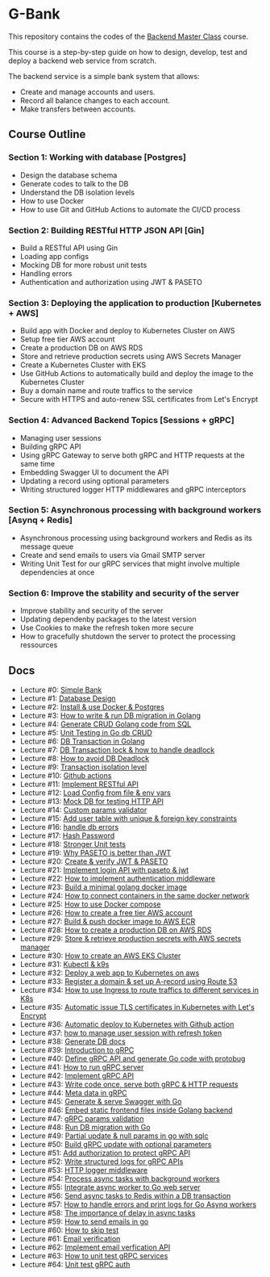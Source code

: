 # G-Bank

This repository contains the codes of the [Backend Master Class](https://bit.ly/backendmaster) course.

This course is a step-by-step guide on how to design, develop, test and deploy a backend web service from scratch.

The backend service is a simple bank system that allows:

- Create and manage accounts and users.
- Record all balance changes to each account.
- Make transfers between accounts.

## Course Outline

### **Section 1**: Working with database [Postgres]

- Design the database schema
- Generate codes to talk to the DB
- Understand the DB isolation levels
- How to use Docker
- How to use Git and GitHub Actions to automate the CI/CD process

### **Section 2**: Building RESTful HTTP JSON API [Gin]

- Build a RESTful API using Gin
- Loading app configs
- Mocking DB for more robust unit tests
- Handling errors
- Authentication and authorization using JWT & PASETO

### **Section 3**: Deploying the application to production [Kubernetes + AWS]

- Build app with Docker and deploy to Kubernetes Cluster on AWS
- Setup free tier AWS account
- Create a production DB on AWS RDS
- Store and retrieve production secrets using AWS Secrets Manager
- Create a Kubernetes Cluster with EKS
- Use GitHub Actions to automatically build and deploy the image to the Kubernetes Cluster
- Buy a domain name and route traffics to the service
- Secure with HTTPS and auto-renew SSL certificates from Let's Encrypt

### **Section 4**: Advanced Backend Topics [Sessions + gRPC]

- Managing user sessions
- Building gRPC API
- Using gRPC Gateway to serve both gRPC and HTTP requests at the same time
- Embedding Swagger UI to document the API
- Updating a record using optional parameters
- Writing structured logger HTTP middlewares and gRPC interceptors

### **Section 5**: Asynchronous processing with background workers [Asynq + Redis]

- Asynchronous processing using background workers and Redis as its message queue
- Create and send emails to users via Gmail SMTP server
- Writing Unit Test for our gRPC services that might involve multiple dependencies at once

### **Section 6**: Improve the stability and security of the server

- Improve stability and security of the server
- Updating dependenby packages to the latest version
- Use Cookies to make the refresh token more secure
- How to gracefully shutdown the server to protect the processing ressources

## Docs

- Lecture #0: [Simple Bank](docs/0-%20A%20Simple%20Bank.md)
- Lecture #1: [Database Design](docs/1-%20DATABASE%20Design.md)
- Lecture #2: [Install & use Docker & Postgres](docs/2-%20Install%20&%20use%20Docker%20&%20Postgres.md)
- Lecture #3: [How to write & run DB migration in Golang](docs/3-%20How%20to%20write%20&%20run%20DB%20migration%20in%20Golang.md)
- Lecture #4: [Generate CRUD Golang code from SQL](docs/4-%20Generate%20CRUD%20Golang%20code%20from%20SQL.md)
- Lecture #5: [Unit Testing in Go db CRUD](docs/5-%20Unit%20Testing%20in%20Go%20db%20CRUD.md)
- Lecture #6: [DB Transaction in Golang](docs/6-%20DB%20Transaction%20in%20Golang.md)
- Lecture #7: [DB Transaction lock & how to handle deadlock](docs/7-%20DB%20Transaction%20lock%20&%20how%20to%20handle%20deadlock.md)
- Lecture #8: [How to avoid DB Deadlock](docs/8-%20How%20to%20avoid%20DB%20Deadlock.md)
- Lecture #9: [Transaction isolation level](docs/9-%20Transaction%20isolation%20level.md)
- Lecture #10: [Github actions](docs/10-%20Github%20actions.md)
- Lecture #11: [Implement RESTful API](docs/11-%20Implement%20RESTful%20API.md)
- Lecture #12: [Load Config from file & env vars](docs/12-%20Load%20Config%20from%20file%20&%20env%20vars.md)
- Lecture #13: [Mock DB for testing HTTP API](docs/13-%20Mock%20DB%20for%20testing%20HTTP%20API.md)
- Lecture #14: [Custom params validator](docs/14-%20Custom%20params%20validator.md)
- Lecture #15: [Add user table with unique & foreign key constraints](docs/15-%20Add%20user%20table%20with%20unique%20&%20foreign%20key%20constraints.md)
- Lecture #16: [handle db errors](docs/16-%20handle%20db%20erros.md)
- Lecture #17: [Hash Password](docs/17-%20Hash%20Password.md)
- Lecture #18: [Stronger Unit tests](docs/18-%20Stronger%20Unit%20tests.md)
- Lecture #19: [Why PASETO is better than JWT](docs/19-%20Why%20PASETO%20is%20better%20than%20JWT.md)
- Lecture #20: [Create & verify JWT & PASETO](docs/20-%20Create%20&%20verify%20JWT%20&%20PASETO.md)
- Lecture #21: [Implement login API with paseto & jwt](docs/21-%20Implement%20login%20API%20with%20paseto%20&%20jwt.md)
- Lecture #22: [How to implement authentication middleware](docs/22-%20How%20to%20implement%20authentication%20middleware.md)
- Lecture #23: [Build a minimal golang docker image](docs/22-%20Build%20a%20minimal%20golang%20docker%20image.md)
- Lecture #24: [How to connect containers in the same docker network](docs/24-%20How%20to%20connect%20containers%20in%20the%20same%20docker%20network.md)
- Lecture #25: [How to use Docker compose](docs/25-%20How%20to%20use%20Docker%20compose.md)
- Lecture #26: [How to create a free tier AWS account](docs/26-%20How%20to%20create%20a%20free%20tier%20AWS%20account.md)
- Lecture #27: [Build & push docker image to AWS ECR](docs/27-%20Build%20&%20push%20docker%20image%20to%20AWS%20ECR.md)
- Lecture #28: [How to create a production DB on AWS RDS](docs/28-%20How%20to%20create%20a%20production%20DB%20on%20AWS%20RDS.md)
- Lecture #29: [Store & retrieve production secrets with AWS secrets manager](docs/29-%20Store%20&%20retrieve%20production%20secrets%20with%20AWS%20secrets%20manager.md)
- Lecture #30: [How to create an AWS EKS Cluster](docs/30-%20How%20to%20create%20an%20AWS%20EKS%20Cluster.md)
- Lecture #31: [Kubectl & k9s](docs/31-%20Kubectl%20&%20k9s.md)
- Lecture #32: [Deploy a web app to Kubernetes on aws](docs/32-%20Deploy%20a%20web%20app%20to%20Kubernetes%20on%20aws.md)
- Lecture #33: [Register a domain & set up A-record using Route 53](docs/33-%20Register%20a%20domain%20&%20set%20up%20A-record%20using%20Route%2053.md)
- Lecture #34: [How to use Ingress to route traffics to different services in K8s](docs/34-%20How%20to%20use%20Ingress%20to%20route%20traffics%20to%20different%20services%20in%20K8s.md)
- Lecture #35: [Automatic issue TLS certificates in Kubernetes with Let's Encrypt](docs/35-%20Automatic%20issue%20TLS%20certificates%20in%20Kubernetes%20with%20Let's%20Encrypt.md)
- Lecture #36: [Automatic deploy to Kubernetes with Github action](docs/36-%20Automatic%20deploy%20to%20Kubernetes%20with%20Github%20action.md)
- Lecture #37: [how to manage user session with refresh token](docs/37-%20how%20to%20manage%20user%20session%20with%20refresh%20token.md)
- Lecture #38: [Generate DB docs](docs/38-%20Generate%20DB%20docs.md)
- Lecture #39: [Introduction to gRPC](docs/39-%20Introduction%20to%20gRPC.md)
- Lecture #40: [Define gRPC API and generate Go code with protobug](docs/40-%20Define%20gRPC%20API%20and%20generate%20Go%20code%20with%20protobug.md)
- Lecture #41: [How to run gRPC server](docs/41-%20How%20to%20run%20gRPC%20server.md)
- Lecture #42: [Implement gRPC API](docs/42-%20Implement%20gRPC%20API.md)
- Lecture #43: [Write code once, serve both gRPC & HTTP requests](docs/43-%20Write%20code%20once,%20serve%20both%20gRPC%20&%20HTTP%20requests.md)
- Lecture #44: [Meta data in gRPC](docs/44-%20Meta%20data%20in%20gRPC.md)
- Lecture #45: [Generate & serve Swagger with Go](docs/45-%20Generate%20%26%20serve%20Swaggre%20with%20Go.md)
- Lecture #46: [Embed static frontend files inside Golang backend](docs/46-%20Embed%20static%20frontend%20files%20inside%20Golang%20backend.md)
- Lecture #47: [gRPC params validation](docs/47-%20gRPC%20params%20validation.md)
- Lecture #48: [Run DB migration with Go](docs/48-%20Run%20DB%20migration%20with%20Go.md)
- Lecture #49: [Partial update & null params in go with sqlc](docs/49-%20Partial%20update%20%26%20null%20params%20in%20go%20with%20sqlc.md)
- Lecture #50: [Build gRPC update with optional parameters](docs/50-%20Build%20gRPC%20update%20with%20optional%20parameters.md)
- Lecture #51: [Add authorization to protect gRPC API](docs/51-%20Add%20authorization%20to%20protect%20gRPC%20API.md)
- Lecture #52: [Write structured logs for gRPC APIs](docs/52-%20Write%20structured%20logs%20for%20gRPC%20APIs.md)
- Lecture #53: [HTTP logger middleware](docs/53-%20HTTP%20logger%20middleware.md)
- Lecture #54: [Process async tasks with background workers](docs/54-%20Process%20async%20tasks%20with%20background%20workers.md)
- Lecture #55: [Integrate async worker to Go web server](docs/55-%20Integrate%20async%20worker%20to%20Go%20web%20server.md)
- Lecture #56: [Send async tasks to Redis within a DB transaction](docs/56-%20Send%20async%20tasks%20to%20Redis%20within%20a%20DB%20transaction.md)
- Lecture #57: [How to handle errors and print logs for Go Asynq workers](docs/57-%20How%20to%20handle%20errors%20and%20print%20logs%20for%20Go%20Asynq%20workers.md)
- Lecture #58: [The importance of delay in async tasks](docs/58-%20The%20importance%20of%20delay%20in%20async%20tasks.md)
- Lecture #59: [How to send emails in go](docs/59-%20How%20to%20send%20emails%20in%20go.md)
- Lecture #60: [How to skip test](docs/60-%20How%20to%20skip%20test.md)
- Lecture #61: [Email verification](docs/61-%20Email%20verification.md)
- Lecture #62: [Implement email verfication API](docs/62-%20Implement%20email%20verfication%20API.md)
- Lecture #63: [How to unit test gRPC services](docs/63-%20How%20to%20unit%20test%20gRPC%20services.md)
- Lecture #64: [Unit test gRPC auth](docs/64-%20Unit%20test%20gRPC%20auth.md)
